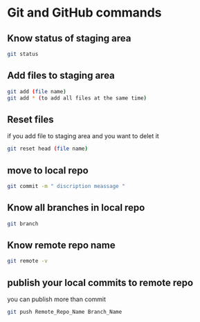 # Git and GitHub commands

## Know status of staging area 
```bash
git status
```

## Add files to staging area
```bash
git add (file name)
git add * (to add all files at the same time)
```

## Reset files
if you add file to staging area and you want to delet it 
```bash
git reset head (file name)
```

## move to local repo  
```bash 
git commit -m " discription meassage "
```

## Know all branches in local repo
```bash
git branch
```

## Know remote repo name 
```bash
git remote -v
```

## publish your local commits to remote repo 
you can publish more than commit
```bash
git push Remote_Repo_Name Branch_Name
```
